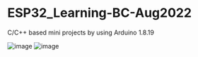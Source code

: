# ESP32_Learning-BC-Aug2022
C/C++ based mini projects by using Arduino 1.8.19

![image](https://user-images.githubusercontent.com/61530469/185033881-2cd1c8d1-cb9a-4637-b5f5-b581a22d3bda.png)
![image](https://user-images.githubusercontent.com/61530469/185033889-87b8b988-812e-40e7-a756-7fe9fb4d0b97.png)
